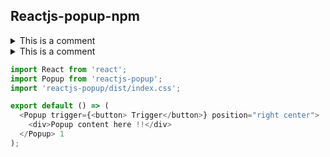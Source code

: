 ## Reactjs-popup-npm

<details><summary>This is a comment</summary>npm install reactjs-popup --save</details>

<details><summary>This is a comment</summary>yarn add reactjs-popup</details>


```javascript
import React from 'react';
import Popup from 'reactjs-popup';
import 'reactjs-popup/dist/index.css';

export default () => (
  <Popup trigger={<button> Trigger</button>} position="right center">
    <div>Popup content here !!</div>
  </Popup> 1 
);
